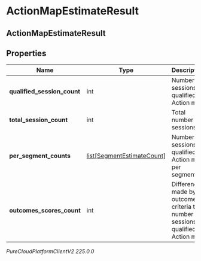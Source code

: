 # ActionMapEstimateResult

## ActionMapEstimateResult

## Properties

|Name | Type | Description | Notes|
|------------ | ------------- | ------------- | -------------|
| **qualified_session_count** | int | Number of sessions qualified for Action map. | [optional] |
| **total_session_count** | int | Total number of sessions. | [optional] |
| **per_segment_counts** | [list[SegmentEstimateCount]](SegmentEstimateCount) | Number of sessions qualified for Action map per segment. | [optional] |
| **outcomes_scores_count** | int | Difference made by outcome criteria to number of sessions qualified for Action map. | [optional] |



_PureCloudPlatformClientV2 225.0.0_
